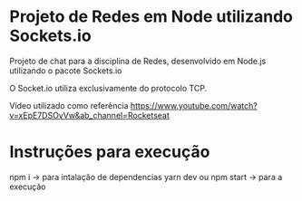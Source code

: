 # Projeto de Redes em Node utilizando Sockets.io

Projeto de chat para a disciplina de Redes, desenvolvido em Node.js utilizando o pacote Sockets.io

O Socket.io utiliza exclusivamente do protocolo TCP.


Vídeo utilizado como referência
https://www.youtube.com/watch?v=xEpE7DSOvVw&ab_channel=Rocketseat


# Instruções para execução
npm i -> para intalação de dependencias 
yarn dev ou npm start  -> para a execução
